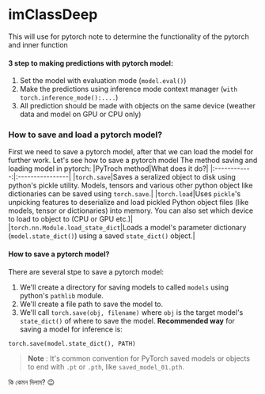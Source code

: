# imClassDeep
This will use for pytorch note to determine the functionality of the pytorch and inner function

#### 3 step to making predictions with pytorch model:
1. Set the model with evaluation mode (```model.eval()```)
2. Make the predictions using inference mode context manager (```with torch.inference_mode():....```)
3. All prediction should be made with objects on the same device (weather data and model on GPU or CPU only)

### How to save and load a pytorch model? 
First we need to save a pytorch model, after that we can load the model for further work. Let's see how to save a pytorch model
The method saving and loading model in pytorch:
|PyTroch method|What does it do?|
|:------------:|:----------------|
|```torch.save```|Saves a seralized object to disk using python's pickle utility. Models, tensors and various other python object like dictionaries can be saved using ```torch.save```.|
|```torch.load```|Uses ```pickle```'s unpicking features to deserialize and load pickled Python object files (like models, tensor or dictionaries) into memory. You can also set which device to load to object to (CPU or GPU etc.)|
|```torch.nn.Module.load_state_dict```|Loads a model's parameter dictionary (```model.state_dict()```) using a saved ```state_dict()``` object.|

#### How to save a pytorch model?
There are several stpe to save a pytorch model:
1. We'll create a directory for saving models to called ```models``` using python's ```pathlib``` module.
2. We'll create a file path to save the model to.
3. We'll call ```torch.save(obj, filename)``` where ```obj``` is the target model's ```state_dict()``` of where to save the model.
**Recommended way** for saving a model for inference is:
```python3
torch.save(model.state_dict(), PATH)
```
> **Note** : It's common convention for PyTorch saved models or objects to end with ```.pt``` or ```.pth```, like ```saved_model_01.pth```.

কি কেমন দিলাম? :wink:
